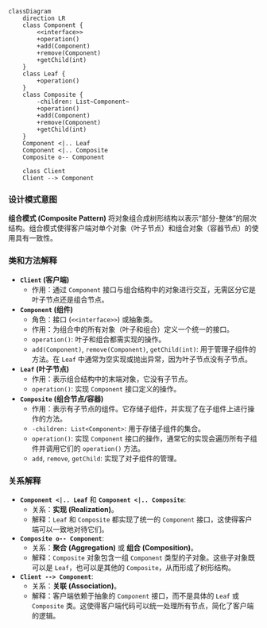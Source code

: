 ```mermaid
classDiagram
    direction LR
    class Component {
        <<interface>>
        +operation()
        +add(Component)
        +remove(Component)
        +getChild(int)
    }
    class Leaf {
        +operation()
    }
    class Composite {
        -children: List~Component~
        +operation()
        +add(Component)
        +remove(Component)
        +getChild(int)
    }
    Component <|.. Leaf
    Component <|.. Composite
    Composite o-- Component

    class Client
    Client --> Component
```

### 设计模式意图

**组合模式 (Composite Pattern)** 将对象组合成树形结构以表示“部分-整体”的层次结构。组合模式使得客户端对单个对象（叶子节点）和组合对象（容器节点）的使用具有一致性。

### 类和方法解释

*   **`Client` (客户端)**
    *   作用：通过 `Component` 接口与组合结构中的对象进行交互，无需区分它是叶子节点还是组合节点。
*   **`Component` (组件)**
    *   角色：接口 (`<<interface>>`) 或抽象类。
    *   作用：为组合中的所有对象（叶子和组合）定义一个统一的接口。
    *   `operation()`: 叶子和组合都需实现的操作。
    *   `add(Component)`, `remove(Component)`, `getChild(int)`: 用于管理子组件的方法。在 `Leaf` 中通常为空实现或抛出异常，因为叶子节点没有子节点。
*   **`Leaf` (叶子节点)**
    *   作用：表示组合结构中的末端对象，它没有子节点。
    *   `operation()`: 实现 `Component` 接口定义的操作。
*   **`Composite` (组合节点/容器)**
    *   作用：表示有子节点的组件。它存储子组件，并实现了在子组件上进行操作的方法。
    *   `-children: List<Component>`: 用于存储子组件的集合。
    *   `operation()`: 实现 `Component` 接口的操作，通常它的实现会遍历所有子组件并调用它们的 `operation()` 方法。
    *   `add`, `remove`, `getChild`: 实现了对子组件的管理。

### 关系解释

*   **`Component <|.. Leaf`** 和 **`Component <|.. Composite`**:
    *   关系：**实现 (Realization)**。
    *   解释：`Leaf` 和 `Composite` 都实现了统一的 `Component` 接口，这使得客户端可以一致地对待它们。
*   **`Composite o-- Component`**:
    *   关系：**聚合 (Aggregation)** 或 **组合 (Composition)**。
    *   解释：`Composite` 对象包含一组 `Component` 类型的子对象。这些子对象既可以是 `Leaf`，也可以是其他的 `Composite`，从而形成了树形结构。
*   **`Client --> Component`**:
    *   关系：**关联 (Association)**。
    *   解释：客户端依赖于抽象的 `Component` 接口，而不是具体的 `Leaf` 或 `Composite` 类。这使得客户端代码可以统一处理所有节点，简化了客户端的逻辑。